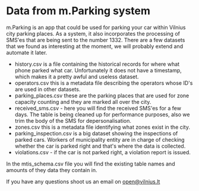 # Data from m.Parking system

m.Parking is an app that could be used for parking your car within Vilnius city parking places. As a system, it also incorporates the processing of SMS'es that are being sent to the number 1332.
There are a few datasets that we found as interesting at the moment, we will probably extend and automate it later.

- history.csv is a file containing the historical records for where what phone parked what car. Unfortunately it does not have a timestamp, which makes it a pretty awful and useless dataset.
- operators.csv this is a metadata file describing the operators whose ID's are used in other datasets.
- parking_places.csv these are the parking places that are used for zone capacity counting and they are marked all over the city.
- received_sms.csv - here you will find the received SMS'es for a few days. The table is being cleaned up for performance purposes, also we trim the body of the SMS for depersonalisation.
- zones.csv this is a metadata file identifying what zones exist in the city.
- parking_inspection.csv is a big dataset showing the inspections of parked cars. Workers of municipality entity are in charge of checking whether the car is parked right and that's where the data is collected.
- violations.csv - if the car is not parked right, a violation report is issued.

In the mtis_schema.csv file you will find the existing table names and amounts of they data they contain in.

If you have any questions shoot us an email on open@vilnius.lt
